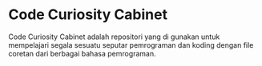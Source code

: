 # Code Curiosity Cabinet
Code Curiosity Cabinet adalah repositori yang di gunakan untuk mempelajari segala sesuatu seputar pemrograman dan koding dengan file coretan dari berbagai bahasa pemrograman.
